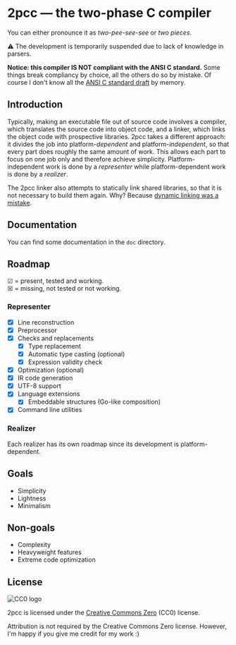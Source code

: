 # 2pcc — the two-phase C compiler

You can either pronounce it as *two-pee-see-see* or *two pieces*.

⚠ The development is temporarily suspended due to lack of knowledge in parsers.

**Notice: this compiler IS NOT compliant with the ANSI C standard.** Some things break compliancy by choice, all the others do so by mistake. Of course I don't know all the [ANSI C standard draft](https://port70.net/~nsz/c/c89/c89-draft.html) by memory.

## Introduction

Typically, making an executable file out of source code involves a compiler, which translates the source code into object code, and a linker, which links the object code with prospective libraries. 2pcc takes a different approach: it divides the job into platform-*dependent* and platform-*independent*, so that every part does roughly the same amount of work. This allows each part to focus on one job only and therefore achieve simplicity. Platform-independent work is done by a *representer* while platform-dependent work is done by a *realizer*.

The 2pcc linker also attempts to statically link shared libraries, so that it is not necessary to build them again. Why? Because [dynamic linking was a mistake](http://harmful.cat-v.org/software/dynamic-linking/).

## Documentation

You can find some documentation in the `doc` directory.

## Roadmap

☑ = present, tested and working.  
☒ = missing, not tested or not working.

### Representer

 - ☒ Line reconstruction
 - ☒ Preprocessor
 - ☒ Checks and replacements
   + ☒ Type replacement
   + ☒ Automatic type casting (optional)
   + ☒ Expression validity check
 - ☒ Optimization (optional)
 - ☒ IR code generation
 - ☒ UTF-8 support
 - ☒ Language extensions
   + ☒ Embeddable structures (Go-like composition)
 - ☒ Command line utilities

### Realizer

Each realizer has its own roadmap since its development is platform-dependent.

## Goals

 - Simplicity
 - Lightness
 - Minimalism

## Non-goals

 - Complexity
 - Heavyweight features
 - Extreme code optimization

## License

![CC0 logo](https://mirrors.creativecommons.org/presskit/buttons/88x31/svg/cc-zero.svg)

2pcc is licensed under the [Creative Commons Zero](https://en.wikipedia.org/wiki/Creative_Commons_license#Zero_/_public_domain) (CC0) license.

Attribution is not required by the Creative Commons Zero license. However, I'm happy if you give me credit for my work :)
